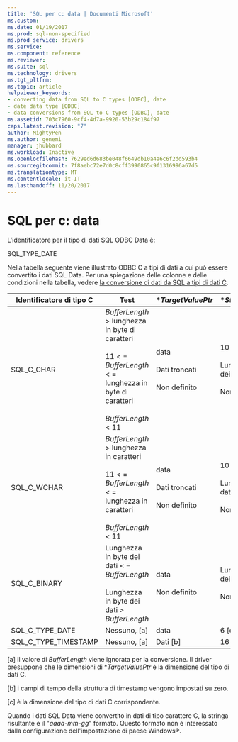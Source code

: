 ```yaml
---
title: 'SQL per c: data | Documenti Microsoft'
ms.custom: 
ms.date: 01/19/2017
ms.prod: sql-non-specified
ms.prod_service: drivers
ms.service: 
ms.component: reference
ms.reviewer: 
ms.suite: sql
ms.technology: drivers
ms.tgt_pltfrm: 
ms.topic: article
helpviewer_keywords:
- converting data from SQL to C types [ODBC], date
- date data type [ODBC]
- data conversions from SQL to C types [ODBC], date
ms.assetid: 703c7960-9cf4-4d7a-9920-53b29c184f97
caps.latest.revision: "7"
author: MightyPen
ms.author: genemi
manager: jhubbard
ms.workload: Inactive
ms.openlocfilehash: 7629ed6d683be048f6649db10a4a6c6f2dd593b4
ms.sourcegitcommit: 7f8aebc72e7d0c8cff3990865c9f1316996a67d5
ms.translationtype: MT
ms.contentlocale: it-IT
ms.lasthandoff: 11/20/2017
---
```

# <a name="sql-to-c-date"></a>SQL per c: data
L'identificatore per il tipo di dati SQL ODBC Data è:  
  
 SQL_TYPE_DATE  
  
 Nella tabella seguente viene illustrato ODBC C a tipi di dati a cui può essere convertito i dati SQL Data. Per una spiegazione delle colonne e delle condizioni nella tabella, vedere [la conversione di dati da SQL a tipi di dati C](../../../odbc/reference/appendixes/converting-data-from-sql-to-c-data-types.md).  
  
|Identificatore di tipo C|Test|**TargetValuePtr*|**StrLen_or_IndPtr*|SQLSTATE|  
|-----------------------|----------|------------------------|----------------------------|--------------|  
|SQL_C_CHAR|*BufferLength* > lunghezza in byte di caratteri<br /><br /> 11 < = *BufferLength* < = lunghezza in byte di caratteri<br /><br /> *BufferLength* < 11|data<br /><br /> Dati troncati<br /><br /> Non definito|10<br /><br /> Lunghezza in byte dei dati<br /><br /> Non definito|n/d<br /><br /> 01004<br /><br /> 22003|  
|SQL_C_WCHAR|*BufferLength* > lunghezza in caratteri<br /><br /> 11 < = *BufferLength* < = lunghezza in caratteri<br /><br /> *BufferLength* < 11|data<br /><br /> Dati troncati<br /><br /> Non definito|10<br /><br /> Lunghezza dei dati in caratteri<br /><br /> Non definito|n/d<br /><br /> 01004<br /><br /> 22003|  
|SQL_C_BINARY|Lunghezza in byte dei dati < = *BufferLength*<br /><br /> Lunghezza in byte dei dati > *BufferLength*|data<br /><br /> Non definito|Lunghezza in byte dei dati<br /><br /> Non definito|n/d<br /><br /> 22003|  
|SQL_C_TYPE_DATE|Nessuno, [a]|data|6 [c]|n/d|  
|SQL_C_TYPE_TIMESTAMP|Nessuno, [a]|Dati [b]|16 [c]|n/d|  
  
 [a] il valore di *BufferLength* viene ignorata per la conversione. Il driver presuppone che le dimensioni di **TargetValuePtr* è la dimensione del tipo di dati C.  
  
 [b] i campi di tempo della struttura di timestamp vengono impostati su zero.  
  
 [c] è la dimensione del tipo di dati C corrispondente.  
  
 Quando i dati SQL Data viene convertito in dati di tipo carattere C, la stringa risultante è il "*aaaa*-*mm*-*gg*" formato. Questo formato non è interessato dalla configurazione dell'impostazione di paese Windows®.
